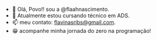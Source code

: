 - 👋 Olá, Povo!! sou a @flaahnascimento.
- 🌱 Atualmente estou cursando técnico em ADS.
- 📫 meu contato: flavinasribs@gmail.com.
- 😁 acompanhe minha jornada do zero na programação!

<!---
flaahnascimento/flaahnascimento is a ✨ special ✨ repository because its `README.md` (this file) appears on your GitHub profile.
You can click the Preview link to take a look at your changes.
--->
